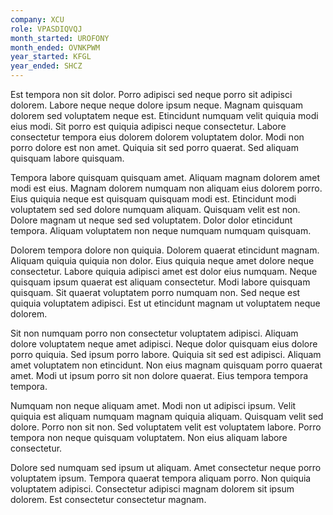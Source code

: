 ```yaml
---
company: XCU
role: VPASDIQVQJ
month_started: UROFONY
month_ended: OVNKPWM
year_started: KFGL
year_ended: SHCZ
---
```


Est tempora non sit dolor. Porro adipisci sed neque porro sit adipisci dolorem. Labore neque neque dolore ipsum neque. Magnam quisquam dolorem sed voluptatem neque est. Etincidunt numquam velit quiquia modi eius modi. Sit porro est quiquia adipisci neque consectetur. Labore consectetur tempora eius dolorem dolorem voluptatem dolor. Modi non porro dolore est non amet. Quiquia sit sed porro quaerat. Sed aliquam quisquam labore quisquam.

Tempora labore quisquam quisquam amet. Aliquam magnam dolorem amet modi est eius. Magnam dolorem numquam non aliquam eius dolorem porro. Eius quiquia neque est quisquam quisquam modi est. Etincidunt modi voluptatem sed sed dolore numquam aliquam. Quisquam velit est non. Dolore magnam ut neque sed sed voluptatem. Dolor dolor etincidunt tempora. Aliquam voluptatem non neque numquam numquam quisquam.

Dolorem tempora dolore non quiquia. Dolorem quaerat etincidunt magnam. Aliquam quiquia quiquia non dolor. Eius quiquia neque amet dolore neque consectetur. Labore quiquia adipisci amet est dolor eius numquam. Neque quisquam ipsum quaerat est aliquam consectetur. Modi labore quisquam quisquam. Sit quaerat voluptatem porro numquam non. Sed neque est quiquia voluptatem adipisci. Est ut etincidunt magnam ut voluptatem neque dolorem.

Sit non numquam porro non consectetur voluptatem adipisci. Aliquam dolore voluptatem neque amet adipisci. Neque dolor quisquam eius dolore porro quiquia. Sed ipsum porro labore. Quiquia sit sed est adipisci. Aliquam amet voluptatem non etincidunt. Non eius magnam quisquam porro quaerat amet. Modi ut ipsum porro sit non dolore quaerat. Eius tempora tempora tempora.

Numquam non neque aliquam amet. Modi non ut adipisci ipsum. Velit quiquia est aliquam numquam magnam quiquia aliquam. Quisquam velit sed dolore. Porro non sit non. Sed voluptatem velit est voluptatem labore. Porro tempora non neque quisquam voluptatem. Non eius aliquam labore consectetur.

Dolore sed numquam sed ipsum ut aliquam. Amet consectetur neque porro voluptatem ipsum. Tempora quaerat tempora aliquam porro. Non quiquia voluptatem adipisci. Consectetur adipisci magnam dolorem sit ipsum dolorem. Est consectetur consectetur magnam.
    